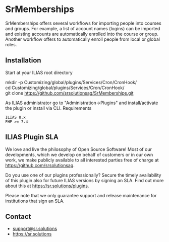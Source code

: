SrMemberships
====================

SrMemberships offers several workflows for importing people into courses and groups. For example, a list of account names (logins) can be imported and existing accounts are automatically enrolled into the course or group. Another workflow offers to automatically enroll people from local or global roles.

## Installation

Start at your ILIAS root directory

mkdir -p Customizing/global/plugins/Services/Cron/CronHook/  
cd Customizing/global/plugins/Services/Cron/CronHook/  
git clone https://github.com/srsolutionsag/SrMemberships.git

As ILIAS administrator go to "Administration->Plugins" and install/activate the plugin or install via CLI.
Requirements

    ILIAS 8.x
    PHP >= 7.4


## ILIAS Plugin SLA

We love and live the philosophy of Open Source Software! Most of our developments, which we develop on behalf of customers or in our own work, we make publicly available to all interested parties free of charge at https://github.com/srsolutionsag.

Do you use one of our plugins professionally? Secure the timely availability of this plugin also for future ILIAS versions by signing an SLA. Find out more about this at https://sr.solutions/plugins.

Please note that we only guarantee support and release maintenance for institutions that sign an SLA.

## Contact

- support@sr.solutions
- https://sr.solutions

